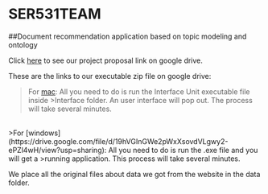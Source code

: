 # SER531TEAM
##Document recommendation application based on topic modeling and ontology<br/>

Click [here](https://drive.google.com/file/d/12mN3wl3sdJFmpiskyu_gLsAdCzHRHl59/view?usp=sharing) to see our project proposal link on google drive.<br/>

These are the links to our executable zip file on google drive: <br/>
>For [mac](https://drive.google.com/file/d/1hZdLOvKiho9oEWuKhLd00PS7-4fQXBzo/view?usp=sharing): All you need to do is run the Interface Unit executable file inside >Interface folder. An user interface will pop out. The process will take several minutes. </br>
<br/>
>For [windows](https://drive.google.com/file/d/19hVGInGWe2pWxXsovdVLgwy2-ePZl4wH/view?usp=sharing): All you need to do is run the .exe file and you will get a >running application. This process will take several minutes. <br/>

We place all the original files about data we got from the website in the data folder.
